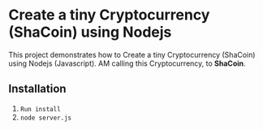 # Create a tiny Cryptocurrency (ShaCoin) using Nodejs
This project demonstrates how to Create a tiny Cryptocurrency (ShaCoin) using Nodejs (Javascript). AM calling this Cryptocurrency, to **ShaCoin**.

## Installation 
1. `Run install`
2. `node server.js`
